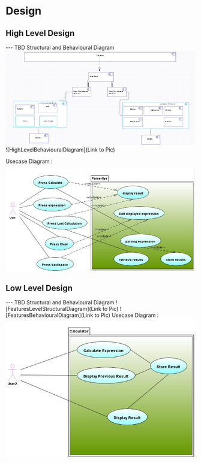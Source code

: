 # Design

## High Level Design 

--- TBD Structural and Behavioural Diagram
![HighLevelStructuralDiagram](https://github.com/anagarjnv889/MiniProject_LT292020/blob/master/2_Design/2021-04-15%20(6).png)
![HighLevelBehaviouralDiagram](Link to Pic)

Usecase Diagram :

![UsecaseDiagram](https://github.com/anagarjnv889/MiniProject_LT292020/blob/master/2_Design/usecasehigh.jpg)

## Low Level Design 

--- TBD Structural and Behavioural Diagram
![FeaturesLevelStructuralDiagram](Link to Pic)
![FeaturesBehaviouralDiagram](Link to Pic)
Usecase Diagram :
![UsecaseDiagram](https://github.com/anagarjnv889/MiniProject_LT292020/blob/master/2_Design/usecaselow.jpg)